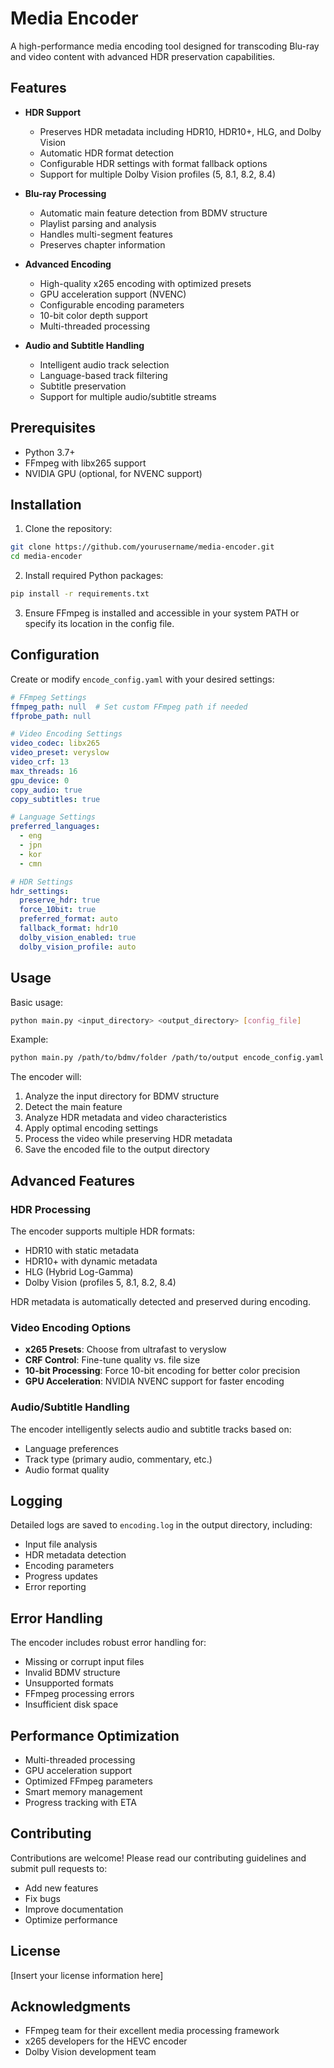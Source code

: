 # Media Encoder

A high-performance media encoding tool designed for transcoding Blu-ray and video content with advanced HDR preservation capabilities.

## Features

- **HDR Support**
  - Preserves HDR metadata including HDR10, HDR10+, HLG, and Dolby Vision
  - Automatic HDR format detection
  - Configurable HDR settings with format fallback options
  - Support for multiple Dolby Vision profiles (5, 8.1, 8.2, 8.4)

- **Blu-ray Processing**
  - Automatic main feature detection from BDMV structure
  - Playlist parsing and analysis
  - Handles multi-segment features
  - Preserves chapter information

- **Advanced Encoding**
  - High-quality x265 encoding with optimized presets
  - GPU acceleration support (NVENC)
  - Configurable encoding parameters
  - 10-bit color depth support
  - Multi-threaded processing

- **Audio and Subtitle Handling**
  - Intelligent audio track selection
  - Language-based track filtering
  - Subtitle preservation
  - Support for multiple audio/subtitle streams

## Prerequisites

- Python 3.7+
- FFmpeg with libx265 support
- NVIDIA GPU (optional, for NVENC support)

## Installation

1. Clone the repository:
```bash
git clone https://github.com/yourusername/media-encoder.git
cd media-encoder
```

2. Install required Python packages:
```bash
pip install -r requirements.txt
```

3. Ensure FFmpeg is installed and accessible in your system PATH or specify its location in the config file.

## Configuration

Create or modify `encode_config.yaml` with your desired settings:

```yaml
# FFmpeg Settings
ffmpeg_path: null  # Set custom FFmpeg path if needed
ffprobe_path: null

# Video Encoding Settings
video_codec: libx265
video_preset: veryslow
video_crf: 13
max_threads: 16
gpu_device: 0
copy_audio: true
copy_subtitles: true

# Language Settings
preferred_languages:
  - eng
  - jpn
  - kor
  - cmn

# HDR Settings
hdr_settings:
  preserve_hdr: true
  force_10bit: true
  preferred_format: auto
  fallback_format: hdr10
  dolby_vision_enabled: true
  dolby_vision_profile: auto
```

## Usage

Basic usage:
```bash
python main.py <input_directory> <output_directory> [config_file]
```

Example:
```bash
python main.py /path/to/bdmv/folder /path/to/output encode_config.yaml
```

The encoder will:
1. Analyze the input directory for BDMV structure
2. Detect the main feature
3. Analyze HDR metadata and video characteristics
4. Apply optimal encoding settings
5. Process the video while preserving HDR metadata
6. Save the encoded file to the output directory

## Advanced Features

### HDR Processing

The encoder supports multiple HDR formats:
- HDR10 with static metadata
- HDR10+ with dynamic metadata
- HLG (Hybrid Log-Gamma)
- Dolby Vision (profiles 5, 8.1, 8.2, 8.4)

HDR metadata is automatically detected and preserved during encoding.

### Video Encoding Options

- **x265 Presets**: Choose from ultrafast to veryslow
- **CRF Control**: Fine-tune quality vs. file size
- **10-bit Processing**: Force 10-bit encoding for better color precision
- **GPU Acceleration**: NVIDIA NVENC support for faster encoding

### Audio/Subtitle Handling

The encoder intelligently selects audio and subtitle tracks based on:
- Language preferences
- Track type (primary audio, commentary, etc.)
- Audio format quality

## Logging

Detailed logs are saved to `encoding.log` in the output directory, including:
- Input file analysis
- HDR metadata detection
- Encoding parameters
- Progress updates
- Error reporting

## Error Handling

The encoder includes robust error handling for:
- Missing or corrupt input files
- Invalid BDMV structure
- Unsupported formats
- FFmpeg processing errors
- Insufficient disk space

## Performance Optimization

- Multi-threaded processing
- GPU acceleration support
- Optimized FFmpeg parameters
- Smart memory management
- Progress tracking with ETA

## Contributing

Contributions are welcome! Please read our contributing guidelines and submit pull requests to:
- Add new features
- Fix bugs
- Improve documentation
- Optimize performance

## License

[Insert your license information here]

## Acknowledgments

- FFmpeg team for their excellent media processing framework
- x265 developers for the HEVC encoder
- Dolby Vision development team